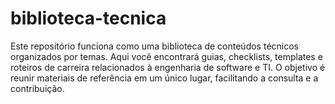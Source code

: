# biblioteca-tecnica
Este repositório funciona como uma biblioteca de conteúdos técnicos organizados por temas. Aqui você encontrará guias, checklists, templates e roteiros de carreira relacionados à engenharia de software e TI. O objetivo é reunir materiais de referência em um único lugar, facilitando a consulta e a contribuição.
